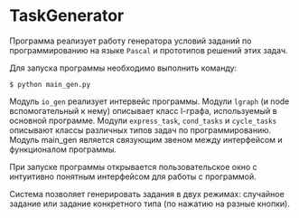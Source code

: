 # TaskGenerator

Программа реализует работу генератора условий заданий по программированию на языке `Pascal` и прототипов решений этих задач.

Для запуска программы необходимо выполнить команду:

```
$ python main_gen.py 
```

Модуль `io_gen` реализует интервейс программы.
Модули `lgraph` (и node вспомогательный к нему) описывает класс l-графа, используемый в основной программе.
Модули `express_task`, `cond_tasks` и `cycle_tasks` описывают классы различных типов задач по программированию.
Модуль main_gen является связующим звеном между интерфейсом и функционалом программы.

При запуске программы открывается пользовательское окно с интуитивно понятным интерфейсом для работы с программой.

Система позволяет генерировать задания в двух режимах: случайное задание или задание конкретного типа (по нажатию на разные кнопки).
